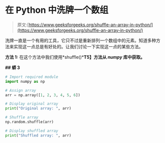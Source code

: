# 在 Python 中洗牌一个数组

> 原文:[https://www.geeksforgeeks.org/shuffle-an-array-in-python/](https://www.geeksforgeeks.org/shuffle-an-array-in-python/)

洗牌一直是一个有用的工具，它只不过是重新排列一个数组中的元素。知道多种方法来实现这一点总是有好处的。让我们讨论一下实现这一点的某些方法。

**方法 1:** 在这个方法中我们使用*shuffle()***T5】方法从 *numpy* 库中获取。**

 **## 蟒 3** 

```py
# Import required module
import numpy as np

# Assign array
arr = np.array([1, 2, 3, 4, 5, 6])

# Display original array
print("Original array: ", arr)

# Shuffle array
np.random.shuffle(arr)

# Display shuffled array
print("Shuffled array: ", arr)
```